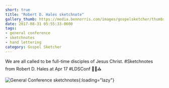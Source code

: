 ```yaml
---
short: true
title: "Robert D. Hales sketchnote"
gallery_thumb: https://media.bennorris.com/images/gospelsketcher/thumbs/apr-17-2-hales.jpg
date: 2017-08-31 05:55:33-0600
tags:
- general conference
- sketchnotes
- hand lettering
category: Gospel Sketcher
---
```


We are all called to be full-time disciples of Jesus Christ. #Sketchnotes from Robert D. Hales at Apr 17 #LDSConf ✍🏼⛪️

![General Conference sketchnotes](https://media.bennorris.com/images/gospelsketcher/general-conference/apr-2017/apr-17-2-hales.jpg){:loading="lazy"}
